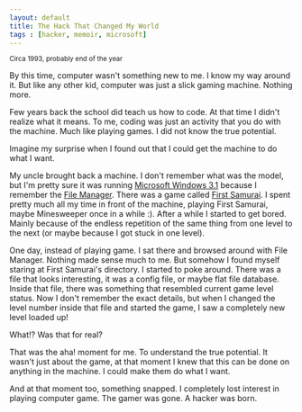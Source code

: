 ```yaml
---
layout: default
title: The Hack That Changed My World
tags : [hacker, memoir, microsoft]
---
```

<p><small>Circa 1993, probably end of the year</small></p>

By this time, computer wasn't something new to me. I know my way around it. But like any other kid, computer was just a slick gaming machine. Nothing more.

Few years back the school did teach us how to code. At that time I didn't realize what it means. To me, coding was just an activity that you do with the machine. Much like playing games. I did not know the true potential.

Imagine my surprise when I found out that I could get the machine to do what I want.

My uncle brought back a machine. I don't remember what was the model, but I'm pretty sure it was running [Microsoft Windows 3.1](http://en.wikipedia.org/wiki/Windows_3.1x) because I remember the [File Manager](http://en.wikipedia.org/wiki/File_Manager_%28Windows%29). There was a game called [First Samurai](http://en.wikipedia.org/wiki/First_Samurai_%28video_game%29). I spent pretty much all my time in front of the machine, playing First Samurai, maybe Minesweeper once in a while :). After a while I started to get bored. Mainly because of the endless repetition of the same thing from one level to the next (or maybe because I got stuck in one level).

One day, instead of playing game. I sat there and browsed around with File Manager. Nothing made sense much to me. But somehow I found myself staring at First Samurai's directory. I started to poke around. There was a file that looks interesting, it was a config file, or maybe flat file database. Inside that file, there was something that resembled current game level status. Now I don't remember the exact details, but when I changed the level number inside that file and started the game, I saw a completely new level loaded up!

What!? Was that for real?

That was the aha! moment for me. To understand the true potential. It wasn't just about the game, at that moment I knew that this can be done on anything in the machine. I could make them do what I want.

And at that moment too, something snapped. I completely lost interest in playing computer game. The gamer was gone. A hacker was born.

